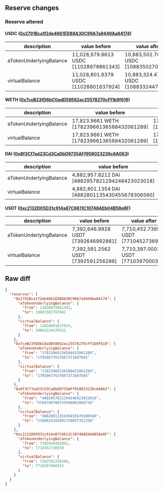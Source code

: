 ## Reserve changes

### Reserve altered

#### USDC ([0x2791Bca1f2de4661ED88A30C99A7a9449Aa84174](https://polygonscan.com/address/0x2791Bca1f2de4661ED88A30C99A7a9449Aa84174))

| description | value before | value after |
| --- | --- | --- |
| aTokenUnderlyingBalance | 11,028,979.8613 USDC [11028979861343] | 10,883,502.7019 USDC [10883502701941] |
| virtualBalance | 11,028,801.6379 USDC [11028801637924] | 10,883,324.4785 USDC [10883324478522] |


#### WETH ([0x7ceB23fD6bC0adD59E62ac25578270cFf1b9f619](https://polygonscan.com/address/0x7ceB23fD6bC0adD59E62ac25578270cFf1b9f619))

| description | value before | value after |
| --- | --- | --- |
| aTokenUnderlyingBalance | 17,823.9661 WETH [17823966136588432061289] | 17,850.6776 WETH [17850677637667371607845] |
| virtualBalance | 17,823.9661 WETH [17823966136588432061289] | 17,850.6776 WETH [17850677637667371607845] |


#### DAI ([0x8f3Cf7ad23Cd3CaDbD9735AFf958023239c6A063](https://polygonscan.com/address/0x8f3Cf7ad23Cd3CaDbD9735AFf958023239c6A063))

| description | value before | value after |
| --- | --- | --- |
| aTokenUnderlyingBalance | 4,882,957.8212 DAI [4882957821294246423023018] | 5,168,780.7887 DAI [5168780788755948802068716] |
| virtualBalance | 4,882,801.1354 DAI [4882801135430455678306560] | 5,168,624.1028 DAI [5168624102892158057352258] |


#### USDT ([0xc2132D05D31c914a87C6611C10748AEb04B58e8F](https://polygonscan.com/address/0xc2132D05D31c914a87C6611C10748AEb04B58e8F))

| description | value before | value after |
| --- | --- | --- |
| aTokenUnderlyingBalance | 7,392,646.9928 USDT [7392646992861] | 7,710,452.7369 USDT [7710452736930] |
| virtualBalance | 7,392,591.2562 USDT [7392591256286] | 7,710,397.0003 USDT [7710397000355] |


## Raw diff

```json
{
  "reserves": {
    "0x2791Bca1f2de4661ED88A30C99A7a9449Aa84174": {
      "aTokenUnderlyingBalance": {
        "from": 11028979861343,
        "to": 10883502701941
      },
      "virtualBalance": {
        "from": 11028801637924,
        "to": 10883324478522
      }
    },
    "0x7ceB23fD6bC0adD59E62ac25578270cFf1b9f619": {
      "aTokenUnderlyingBalance": {
        "from": "17823966136588432061289",
        "to": "17850677637667371607845"
      },
      "virtualBalance": {
        "from": "17823966136588432061289",
        "to": "17850677637667371607845"
      }
    },
    "0x8f3Cf7ad23Cd3CaDbD9735AFf958023239c6A063": {
      "aTokenUnderlyingBalance": {
        "from": "4882957821294246423023018",
        "to": "5168780788755948802068716"
      },
      "virtualBalance": {
        "from": "4882801135430455678306560",
        "to": "5168624102892158057352258"
      }
    },
    "0xc2132D05D31c914a87C6611C10748AEb04B58e8F": {
      "aTokenUnderlyingBalance": {
        "from": 7392646992861,
        "to": 7710452736930
      },
      "virtualBalance": {
        "from": 7392591256286,
        "to": 7710397000355
      }
    }
  }
}
```
